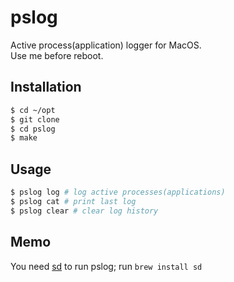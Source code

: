 # pslog
Active process(application) logger for MacOS.  
Use me before reboot.

## Installation
```bash
$ cd ~/opt
$ git clone 
$ cd pslog
$ make
```

## Usage
```bash
$ pslog log # log active processes(applications)
$ pslog cat # print last log
$ pslog clear # clear log history
```

## Memo
You need [sd]() to run pslog; run `brew install sd`
